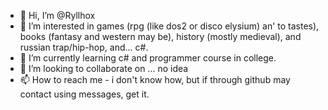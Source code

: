 - 👋 Hi, I’m @Ryllhox
- 👀 I’m interested in games (rpg (like dos2 or disco elysium) an' to tastes), books (fantasy and western may be), history (mostly medieval), and russian trap/hip-hop, and... c#.
- 🌱 I’m currently learning c# and programmer course in college.
- 💞️ I’m looking to collaborate on ... no idea 
- 📫 How to reach me - i don't know how, but if through github may contact using messages, get it.

<!---
Ryllhox/Ryllhox is a ✨ special ✨ repository because its `README.md` (this file) appears on your GitHub profile.
You can click the Preview link to take a look at your changes.
--->
